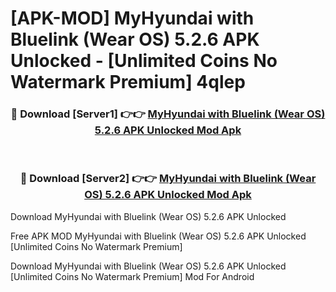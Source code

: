 # [APK-MOD] MyHyundai with Bluelink (Wear OS) 5.2.6 APK Unlocked - [Unlimited Coins No Watermark Premium] 4qlep



<div align="center">
<h3>🔴 Download [Server1] 👉👉 <a href="https://momento.my/?title=MyHyundai_with_Bluelink_(Wear_OS)_5.2.6_APK_Unlocked">MyHyundai with Bluelink (Wear OS) 5.2.6 APK Unlocked Mod Apk</a></h3><br>

<h3>🔴 Download [Server2] 👉👉 <a href="https://momento.my/?title=MyHyundai_with_Bluelink_(Wear_OS)_5.2.6_APK_Unlocked">MyHyundai with Bluelink (Wear OS) 5.2.6 APK Unlocked Mod Apk</a></h3>
</div>



Download MyHyundai with Bluelink (Wear OS) 5.2.6 APK Unlocked 

Free APK MOD MyHyundai with Bluelink (Wear OS) 5.2.6 APK Unlocked [Unlimited Coins No Watermark Premium]

Download MyHyundai with Bluelink (Wear OS) 5.2.6 APK Unlocked [Unlimited Coins No Watermark Premium] Mod For Android
